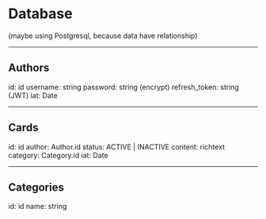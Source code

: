 # Database

(maybe using Postgresql, because data have relationship)

---

## Authors

id: id
username: string
password: string (encrypt)
refresh_token: string (JWT)
iat: Date

---

## Cards

id: id
author: Author.id
status: ACTIVE | INACTIVE
content: richtext
category: Category.id
iat: Date

---

## Categories

id: id
name: string
